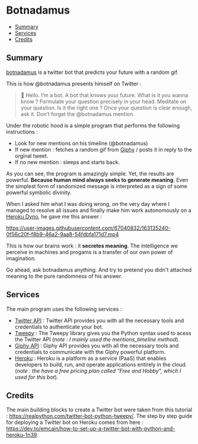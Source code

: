 # Botnadamus

- [Summary](#summary)
- [Services](#services)
- [Credits](#credits)

## Summary 

[botnadamus](https://twitter.com/botnadamus) is a twitter bot that predicts your future with a random gif. 

This is how @botnadamus presents himself on Twitter : 

> 👋 Hello. I’m a bot. A bot that knows your future. 
> What is it you wanna know ? 
> Formulate your question precisely in your head. Meditate on your question. Is it the right one ?
> Once your question is clear enough, ask it. Don’t forget the 
> @botnadamus mention.

Under the robotic hood is a simple program that performs the following instructions : 

- Look for new mentions on his timeline (@botnadamus)
- If new mention : fetches a random gif from [Giphy](https://giphy.com/) / posts it in reply to the orginal tweet.
- If no new mention : sleeps and starts back. 

As you can see, the program is amazingly simple. Yet, the results are powerful. **Because human mind always seeks to generate meaning**. Even the simplest form of randomized message is interpreted as a sign of some powerful symbolic divinity. 

When I asked him what I was doing wrong, on the very day where I managed to resolve all issues and finally make him work autonomously on a [Heroku Dyno](https://www.heroku.com/dynos), he gave me this answer : 

https://user-images.githubusercontent.com/67040832/163135240-0f56c20f-f8b9-46a2-9aa8-54fdbfa171d7.mp4

This is how our brains work : it **secretes meaning**. The intelligence we perceive in machines and progams is a transfer of our own power of imagination. 

Go ahead, ask botnadamus anything. And try to pretend you didn't attached meaning to the pure randomness of his answer.

## Services

The main program uses the following services : 

- [Twitter API](https://developer.twitter.com/en/docs/twitter-api) : Twitter API provides you with all the necessary tools and credentials to authenticate your bot.  
- [Tweepy](https://www.tweepy.org/) : The Tweepy library gives you the Python syntax used to acess the Twitter API (*note : I mainly used the mentions_timeline method*). 
- [Giphy API](https://developers.giphy.com/) : Giphy API provides you with all the necessary tools and credentials to communicate with the Giphy powerful platform.
- [Heroku](https://dashboard.heroku.com/) : Heroku is a platform as a service (PaaS) that enables developers to build, run, and operate applications entirely in the cloud. (*note : the have a free pricing plan called "Free and Hobby", which I used for this bot*). 

## Credits 

The main building blocks to create a Twitter bot were taken from this tutorial : https://realpython.com/twitter-bot-python-tweepy/. 
The step by step guide for deploying a Twitter bot on Heroku comes from here : https://dev.to/emcain/how-to-set-up-a-twitter-bot-with-python-and-heroku-1n39.
